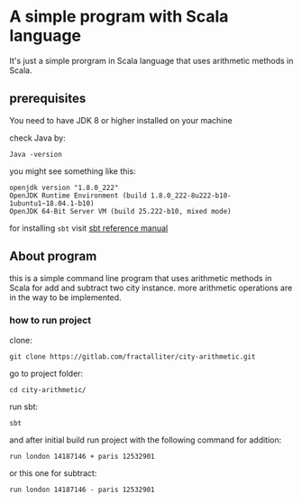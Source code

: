 # A simple program with Scala language

It's just a simple prorgram in Scala language that uses arithmetic methods in Scala.

## prerequisites

You need to have JDK 8 or higher installed on your machine

check Java by:

`Java -version`

you might see something like this:

```
openjdk version "1.8.0_222"
OpenJDK Runtime Environment (build 1.8.0_222-8u222-b10-1ubuntu1~18.04.1-b10)
OpenJDK 64-Bit Server VM (build 25.222-b10, mixed mode)

```

for installing `sbt` visit [sbt reference manual](https://www.scala-sbt.org/release/docs/Setup.html)

## About program

this is a simple command line program that uses arithmetic methods in Scala for add and subtract two city instance. more arithmetic operations are in the way to be implemented.

### how to run project

clone:

`git clone https://gitlab.com/fractalliter/city-arithmetic.git`

go to project folder:

`cd city-arithmetic/`

run sbt:

`sbt`

and after initial build run project with the following command for addition:

`run london 14187146 + paris 12532901`

or this one for subtract:

`run london 14187146 - paris 12532901`